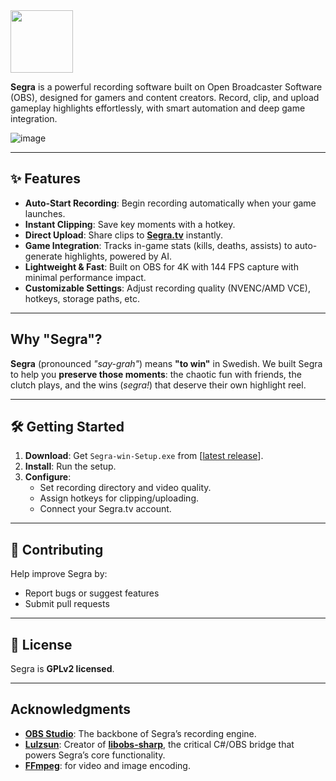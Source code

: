 <img height="100" src="https://cdn.segra.tv/icon.png"/>

**Segra** is a powerful recording software built on Open Broadcaster Software (OBS), designed for gamers and content creators. Record, clip, and upload gameplay highlights effortlessly, with smart automation and deep game integration.

![image](https://github.com/user-attachments/assets/c8fea599-9b91-4608-8854-59fd868544c9)

---

## ✨ Features  
- **Auto-Start Recording**: Begin recording automatically when your game launches.  
- **Instant Clipping**: Save key moments with a hotkey.
- **Direct Upload**: Share clips to **[Segra.tv](https://segra.tv)** instantly.  
- **Game Integration**: Tracks in-game stats (kills, deaths, assists) to auto-generate highlights, powered by AI.  
- **Lightweight & Fast**: Built on OBS for 4K with 144 FPS capture with minimal performance impact.  
- **Customizable Settings**: Adjust recording quality (NVENC/AMD VCE), hotkeys, storage paths, etc.

---

## Why "Segra"?  
**Segra** (pronounced *"say-grah"*) means **"to win"** in Swedish. We built Segra to help you **preserve those moments**: the chaotic fun with friends, the clutch plays, and the wins (*segra!*) that deserve their own highlight reel.  

---

## 🛠 Getting Started  
1. **Download**: Get `Segra-win-Setup.exe` from [[latest release](https://github.com/Segergren/Segra/releases/latest)].  
2. **Install**: Run the setup.  
3. **Configure**:  
   - Set recording directory and video quality.  
   - Assign hotkeys for clipping/uploading.  
   - Connect your Segra.tv account.  

---

## 🤝 Contributing  
Help improve Segra by:  
- Report bugs or suggest features  
- Submit pull requests

---

## 📜 License  
Segra is **GPLv2 licensed**.  

---

## Acknowledgments  
- **[OBS Studio](https://obsproject.com)**: The backbone of Segra’s recording engine.  
- [**Lulzsun**](https://github.com/lulzsun): Creator of **[libobs-sharp](https://github.com/lulzsun/libobs-sharp)**, the critical C#/OBS bridge that powers Segra’s core functionality. 
- **[FFmpeg](https://github.com/FFmpeg/FFmpeg)**: for video and image encoding.  
